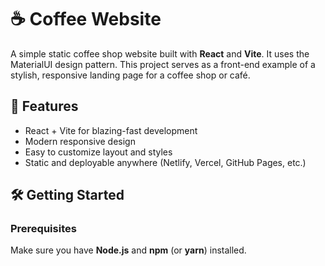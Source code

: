 # ☕ Coffee Website

A simple static coffee shop website built with **React** and **Vite**. It uses the MaterialUI design pattern. This project serves as a front-end example of a stylish, responsive landing page for a coffee shop or café.

## 🚀 Features

- React + Vite for blazing-fast development
- Modern responsive design
- Easy to customize layout and styles
- Static and deployable anywhere (Netlify, Vercel, GitHub Pages, etc.)

## 🛠️ Getting Started

### Prerequisites

Make sure you have **Node.js** and **npm** (or **yarn**) installed.
